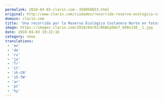 ```yaml
---
permalink: 2018-04-03-clarin.com--350050853.html
original: http://www.clarin.com/ciudades/recorrida-reserva-ecologica-costanera-norte-fotos_0_B18iAXWiM.html
domain: clarin.com
title: 'Una recorrida por la Reserva Ecológica Costanera Norte en fotos'
image: https://images.clarin.com/2018/04/02/BkBGyEWsf_600x338__1.jpg
date: 2018-04-03 19:22:16
category: news
translations: 
 - 'en'
 - 'de'
 - 'ru'
 - 'ja'
 - 'fr'
 - 'it'
 - 'zh-CN'
 - 'zh-TW'
 - 'ar'
 - 'pt'
 - 'hy'
---
```


